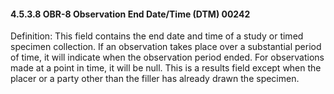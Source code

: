 #### 4.5.3.8 OBR-8 Observation End Date/Time (DTM) 00242

Definition: This field contains the end date and time of a study or timed specimen collection. If an observation takes place over a substantial period of time, it will indicate when the observation period ended. For observations made at a point in time, it will be null. This is a results field except when the placer or a party other than the filler has already drawn the specimen.
